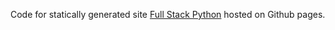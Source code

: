 Code for statically generated site 
[Full Stack Python](http://www.fullstackpython.com) hosted on
Github pages.
